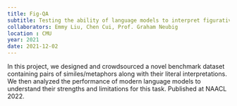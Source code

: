 ```yaml
---
title: Fig-QA 
subtitle: Testing the ability of language models to interpret figurative language
collaborators: Emmy Liu, Chen Cui, Prof. Graham Neubig
location : CMU
year: 2021
date: 2021-12-02
---
```


In this project, we designed and crowdsourced a novel benchmark dataset containing pairs of similes/metaphors along with their literal interpretations. We then analyzed the performance of modern language models to understand their strengths and limitations for this task. Published at NAACL 2022.
